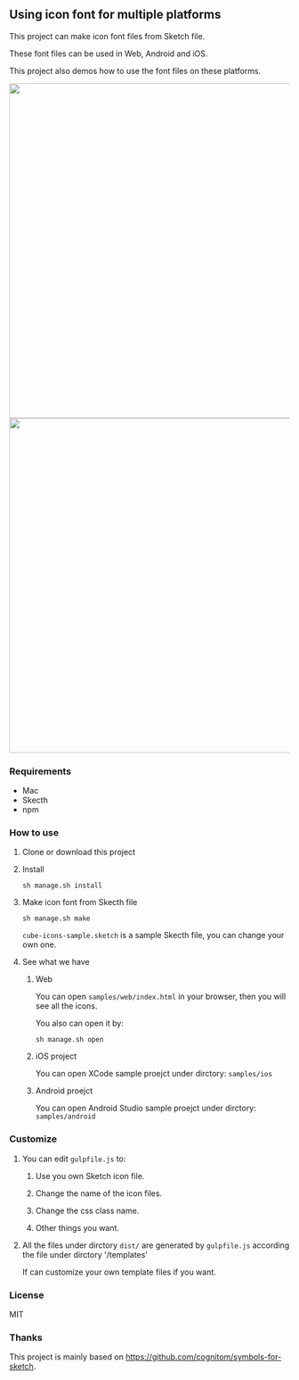 Using icon font for multiple platforms
---

This project can make icon font files from Sketch file. 

These font files can be used in Web, Android and iOS.

This project also demos how to use the font files on these platforms.

<div>
    <img src='https://raw.githubusercontent.com/liaohuqiu/icon-font-for-multiple-platforms/master/art/feature.png' width="600px" />
    <img src='https://raw.githubusercontent.com/liaohuqiu/icon-font-for-multiple-platforms/master/art/feature-okernel.png' width="600px" />
</div>


### Requirements

* Mac
* Skecth
* npm

### How to use

1. Clone or download this project

2. Install

    `sh manage.sh install`

3. Make icon font from Skecth file

    ```
    sh manage.sh make
    ```

    `cube-icons-sample.sketch` is a sample Skecth file, you can change your own one.

4. See what we have

    1. Web

        You can open `samples/web/index.html` in your browser, then you  will see all the icons.

        You also can open it by: 

        ```
        sh manage.sh open
        ```

    2. iOS project

        You can open XCode sample proejct under dirctory: `samples/ios`

    2. Android proejct

        You can open Android Studio sample proejct under dirctory: `samples/android`

### Customize

1.  You can edit `gulpfile.js` to:

    1. Use you own Sketch icon file.

    2. Change the name of the icon files.

    3. Change the css class name.

    4. Other things you want.

2.  All the files under dirctory `dist/` are generated by `gulpfile.js` according the file under dirctory '/templates'

    If can customize your own template files if you want.

### License

MIT

### Thanks

This project is mainly based on https://github.com/cognitom/symbols-for-sketch.
